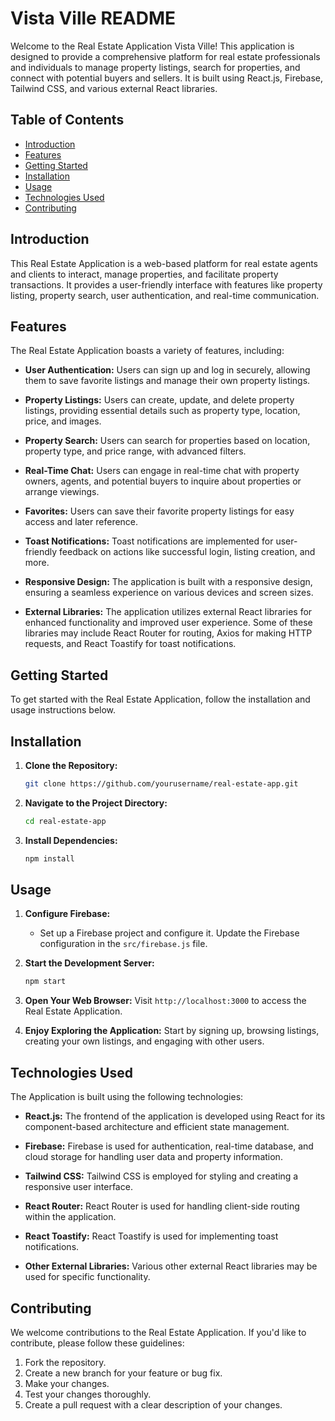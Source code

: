 # Vista Ville README

Welcome to the Real Estate Application Vista Ville! This application is designed to provide a comprehensive platform for real estate professionals and individuals to manage property listings, search for properties, and connect with potential buyers and sellers. It is built using React.js, Firebase, Tailwind CSS, and various external React libraries.

## Table of Contents
- [Introduction](#introduction)
- [Features](#features)
- [Getting Started](#getting-started)
- [Installation](#installation)
- [Usage](#usage)
- [Technologies Used](#technologies-used)
- [Contributing](#contributing)


## Introduction

This Real Estate Application is a web-based platform for real estate agents and clients to interact, manage properties, and facilitate property transactions. It provides a user-friendly interface with features like property listing, property search, user authentication, and real-time communication.

## Features

The Real Estate Application boasts a variety of features, including:

- **User Authentication:** Users can sign up and log in securely, allowing them to save favorite listings and manage their own property listings.

- **Property Listings:** Users can create, update, and delete property listings, providing essential details such as property type, location, price, and images.

- **Property Search:** Users can search for properties based on location, property type, and price range, with advanced filters.

- **Real-Time Chat:** Users can engage in real-time chat with property owners, agents, and potential buyers to inquire about properties or arrange viewings.

- **Favorites:** Users can save their favorite property listings for easy access and later reference.

- **Toast Notifications:** Toast notifications are implemented for user-friendly feedback on actions like successful login, listing creation, and more.

- **Responsive Design:** The application is built with a responsive design, ensuring a seamless experience on various devices and screen sizes.

- **External Libraries:** The application utilizes external React libraries for enhanced functionality and improved user experience. Some of these libraries may include React Router for routing, Axios for making HTTP requests, and React Toastify for toast notifications.

## Getting Started

To get started with the Real Estate Application, follow the installation and usage instructions below.

## Installation

1. **Clone the Repository:**
   ```bash
   git clone https://github.com/yourusername/real-estate-app.git
   ```

2. **Navigate to the Project Directory:**
   ```bash
   cd real-estate-app
   ```

3. **Install Dependencies:**
   ```bash
   npm install
   ```

## Usage

1. **Configure Firebase:**
   - Set up a Firebase project and configure it. Update the Firebase configuration in the `src/firebase.js` file.

2. **Start the Development Server:**
   ```bash
   npm start
   ```

3. **Open Your Web Browser:**
   Visit `http://localhost:3000` to access the Real Estate Application.

4. **Enjoy Exploring the Application:**
   Start by signing up, browsing listings, creating your own listings, and engaging with other users.

## Technologies Used

The  Application is built using the following technologies:

- **React.js:** The frontend of the application is developed using React for its component-based architecture and efficient state management.

- **Firebase:** Firebase is used for authentication, real-time database, and cloud storage for handling user data and property information.

- **Tailwind CSS:** Tailwind CSS is employed for styling and creating a responsive user interface.

- **React Router:** React Router is used for handling client-side routing within the application.

- **React Toastify:** React Toastify is used for implementing toast notifications.

- **Other External Libraries:** Various other external React libraries may be used for specific functionality.

## Contributing

We welcome contributions to the Real Estate Application. If you'd like to contribute, please follow these guidelines:

1. Fork the repository.
2. Create a new branch for your feature or bug fix.
3. Make your changes.
4. Test your changes thoroughly.
5. Create a pull request with a clear description of your changes.

#
